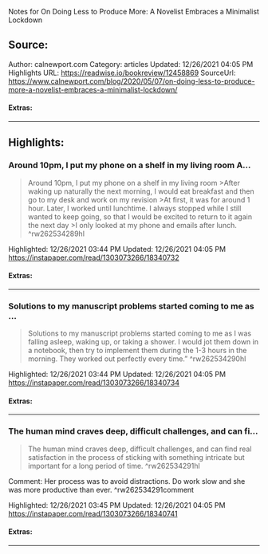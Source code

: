 Notes for On Doing Less to Produce More: A Novelist Embraces a Minimalist Lockdown

## Source:
Author: calnewport.com
Category: articles
Updated: 12/26/2021 04:05 PM
Highlights URL: https://readwise.io/bookreview/12458869
SourceUrl: https://www.calnewport.com/blog/2020/05/07/on-doing-less-to-produce-more-a-novelist-embraces-a-minimalist-lockdown/


#### Extras:




 
-----
 ## Highlights:

### Around 10pm, I put my phone on a shelf in my living room A...
>Around 10pm, I put my phone on a shelf in my living room
&gt;After waking up naturally the next morning, I would eat breakfast and then go to my desk and work on my revision
&gt;At first, it was for around 1 hour. Later, I worked until lunchtime. I always stopped while I still wanted to keep going, so that I would be excited to return to it again the next day
&gt;I only looked at my phone and emails after lunch. ^rw262534289hl


Highlighted: 12/26/2021 03:44 PM
Updated: 12/26/2021 04:05 PM
https://instapaper.com/read/1303073266/18340732


#### Extras:





------

### Solutions to my manuscript problems started coming to me as ...
>Solutions to my manuscript problems started coming to me as I was falling asleep, waking up, or taking a shower. I would jot them down in a notebook, then try to implement them during the 1-3 hours in the morning. They worked out perfectly every time.” ^rw262534290hl


Highlighted: 12/26/2021 03:44 PM
Updated: 12/26/2021 04:05 PM
https://instapaper.com/read/1303073266/18340734


#### Extras:





------

### The human mind craves deep, difficult challenges, and can fi...
>The human mind craves deep, difficult challenges, and can find real satisfaction in the process of sticking with something intricate but important for a long period of time. ^rw262534291hl

Comment: Her process was to avoid distractions. Do work slow and she was more productive than ever. ^rw262534291comment

Highlighted: 12/26/2021 03:45 PM
Updated: 12/26/2021 04:05 PM
https://instapaper.com/read/1303073266/18340741


#### Extras:





------

